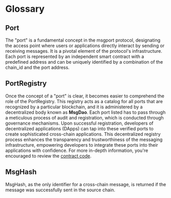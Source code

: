 # Glossary

## Port

The "port" is a fundamental concept in the msgport protocol, designating the access point where users or applications directly interact by sending or receiving messages. It is a pivotal element of the protocol's infrastructure. Each port is represented by an independent smart contract with a predefined address and can be uniquely identified by a combination of the chain_id and the port address.

## PortRegistry

Once the concept of a "port" is clear, it becomes easier to comprehend the role of the PortRegistry. This registry acts as a catalog for all ports that are recognized by a particular blockchain, and it is administered by a decentralized body known as **MsgDao**. Each port listed has to pass through a meticulous process of audit and registration, which is conducted through governance mechanisms. Upon successful registration, developers of decentralized applications (DApps) can tap into these verified ports to create sophisticated cross-chain applications. This decentralized registry process enhances the transparency and trustworthiness of the messaging infrastructure, empowering developers to integrate these ports into their applications with confidence. For more in-depth information, you're encouraged to review the [contract code](https://github.com/msgport/msgport/blob/main/src/PortRegistry.sol).

## MsgHash

MsgHash, as the only identifier for a cross-chain message, is returned if the message was successfully  sent in the source chain.